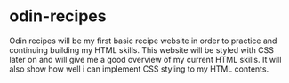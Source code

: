 # odin-recipes
Odin recipes will be my first basic recipe website in order to practice and continuing building my HTML skills.
This website will be styled with CSS later on and will give me a good overview of my current HTML skills. It will also show how well i can implement CSS styling to my HTML contents.

